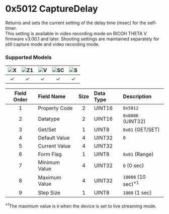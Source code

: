 # 0x5012 CaptureDelay

Returns and sets the current setting of the delay time (msec) for the self-timer.  
This setting is available in video recording mode on RICOH THETA V firmware v3.00.1 and later. Shooting settings are maintained separately for still capture mode and video recording mode.  

### Supported Models
| ![X](https://img.shields.io/badge/X-purple) | ![Z1](https://img.shields.io/badge/Z1-blue) | ![V](https://img.shields.io/badge/V-green) | ![SC](https://img.shields.io/badge/SC-orange) | ![S](https://img.shields.io/badge/S-red) |
|:-:|:-:|:-:|:-:|:-:|
| ✓ | ✓ | ✓ | ✓ | ✓ |

| Field Order | Field Name | Size | Data Type | Description |
|:-:|:--|:-:|:--|:--|
| 1 | Property Code | 2 | UINT16 | `0x5012` |
| 2 | Datatype | 2 | UINT16 | `0x0006` (UINT32) |
| 3 | Get/Set | 1 | UINT8 | `0x01` (GET/SET) |
| 4 | Default Value | 4 | UINT32 | `0` |
| 5 | Current Value | 4 | UINT32 ||
| 6 | Form Flag | 1 | UINT8 | `0x01` (Range) |
| 7 | Minimum Value | 4 | UINT32 | `0` (0 sec) |
| 8 | Maximum Value | 4 | UINT32 | `10000` (10 sec)<sup>\*1</sup> |
| 9 | Step Size | 1 | UINT8 | `1000` (1 sec) |

<sup>\*1</sup>The maximum value is `0` when the device is set to live streaming mode.  
